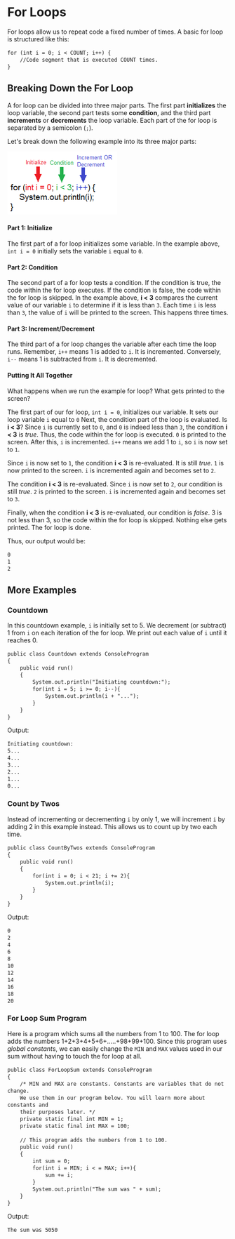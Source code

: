 # For Loops

For loops allow us to repeat code a fixed number of times. A basic for loop is structured like this:

```
for (int i = 0; i < COUNT; i++) {
    //Code segment that is executed COUNT times.
}
```

## Breaking Down the For Loop

A for loop can be divided into three major parts. The first part **initializes** the loop variable, the second part tests some **condition**, and the third part **increments** or **decrements** the loop variable. Each part of the for loop is separated by a semicolon (`;`). 

Let's break down the following example into its three major parts:

![CodeHS](../static/basicJava/breaking_down_a_for_loop.png "CodeHS")


#### Part 1: Initialize

The first part of a for loop initializes some variable. In the example above, `int i = 0` initially sets the variable `i` equal to `0`.

#### Part 2: Condition

The second part of a for loop tests a condition. If the condition is true, the code within the for loop executes. If the condition is false, the code within the for loop is skipped. In the example above, 
**i < 3** compares the current value of our variable `i` to determine if it is less than `3`. Each time `i` is less than `3`, the value of `i` will be printed to the screen. This happens three times.

#### Part 3: Increment/Decrement

The third part of a for loop changes the variable after each time the loop runs. Remember, `i++` means 1 is added to `i`. It is incremented. Conversely, `i--` means 1 is subtracted from `i`. It is decremented.

#### Putting It All Together

What happens when we run the example for loop? What gets printed to the screen? 

The first part of our for loop, `int i = 0`, initializes our variable. It sets our loop variable `i` equal to `0` Next, the condition part of the loop is evaluated. Is **i < 3**? Since `i` is currently set to `0`, and `0` is indeed less than `3`, the condition **i < 3** is *true*. Thus, the code within the for loop is executed. `0` is printed to the screen. After this, `i` is incremented. `i++` means we add 1 to `i`, so `i` is now set to `1`.

Since `i` is now set to `1`, the condition **i < 3** is re-evaluated. It is still *true*. `1` is now printed to the screen. `i` is incremented again and becomes set to `2`.

The condition **i < 3** is re-evaluated. Since `i` is now set to `2`, our condition is still *true*. `2` is printed to the screen. `i` is incremented again and becomes set to `3`.

Finally, when the condition **i < 3** is re-evaluated, our condition is *false*. 3 is not less than 3, so the code within the for loop is skipped. Nothing else gets printed. The for loop is done.

Thus, our output would be:

```
0
1
2
```

## More Examples

### Countdown

In this countdown example, `i` is initially set to 5. We decrement (or subtract) 1 from `i` on each iteration of the for loop. We print out each value of `i` until it reaches 0.

```
public class Countdown extends ConsoleProgram
{
    public void run()
    {
        System.out.println("Initiating countdown:");
        for(int i = 5; i >= 0; i--){
            System.out.println(i + "...");
        }
    }
}
```
Output:
```
Initiating countdown:
5...
4...
3...
2...
1...
0...
```

### Count by Twos

Instead of incrementing or decrementing `i` by only 1, we will increment `i` by adding 2 in this example instead. This allows us to count up by two each time.

```
public class CountByTwos extends ConsoleProgram
{
    public void run()
    {
        for(int i = 0; i < 21; i += 2){
        	System.out.println(i);
        }
    }
}
```
Output:
```
0
2
4
6
8
10
12
14
16
18
20
```

### For Loop Sum Program

Here is a program which sums all the numbers from 1 to 100. The for loop adds the numbers 1+2+3+4+5+6+.....+98+99+100. Since this program uses *global constant*s, we can easily change the `MIN` and `MAX` values used in our sum without having to touch the for loop at all.

```
public class ForLoopSum extends ConsoleProgram
{
    /* MIN and MAX are constants. Constants are variables that do not change.
    We use them in our program below. You will learn more about constants and 
    their purposes later. */
    private static final int MIN = 1;
    private static final int MAX = 100;

    // This program adds the numbers from 1 to 100.
    public void run()
    {
    	int sum = 0;
    	for(int i = MIN; i < = MAX; i++){
    		sum += i;
    	}
    	System.out.println("The sum was " + sum);
    }
}
```
Output:
```
The sum was 5050
```





